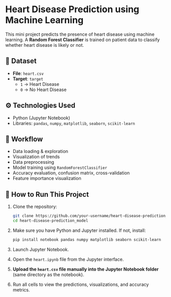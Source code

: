 
# Heart Disease Prediction using Machine Learning

This mini project predicts the presence of heart disease using machine learning. A **Random Forest Classifier** is trained on patient data to classify whether heart disease is likely or not.

## 📂 Dataset

- **File**: `heart.csv`
- **Target**: `target`  
  - `1` → Heart Disease  
  - `0` → No Heart Disease

## ⚙️ Technologies Used

- Python (Jupyter Notebook)
- Libraries: `pandas`, `numpy`, `matplotlib`, `seaborn`, `scikit-learn`

## 🔁 Workflow

- Data loading & exploration
- Visualization of trends
- Data preprocessing
- Model training using `RandomForestClassifier`
- Accuracy evaluation, confusion matrix, cross-validation
- Feature importance visualization

## 🧪 How to Run This Project

1. Clone the repository:
   ```bash
   git clone https://github.com/your-username/heart-disease-prediction_model.git
   cd heart-disease-prediction_model


2. Make sure you have Python and Jupyter installed. If not, install:

   ```bash
   pip install notebook pandas numpy matplotlib seaborn scikit-learn
   ```

3. Launch Jupyter Notebook.

4. Open the `heart.ipynb` file from the Jupyter interface.

5. **Upload the `heart.csv` file manually into the Jupyter Notebook folder** (same directory as the notebook).

6. Run all cells to view the predictions, visualizations, and accuracy metrics.
